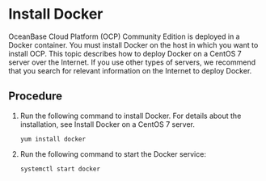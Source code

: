 Install Docker 
===================================

OceanBase Cloud Platform (OCP) Community Edition is deployed in a Docker container. You must install Docker on the host in which you want to install OCP. This topic describes how to deploy Docker on a CentOS 7 server over the Internet. If you use other types of servers, we recommend that you search for relevant information on the Internet to deploy Docker. 

Procedure 
------------------------------

1. Run the following command to install Docker. For details about the installation, see Install Docker on a CentOS 7 server. 

   ```unknow
   yum install docker
   ```

   

2. Run the following command to start the Docker service: 

   ```unknow
   systemctl start docker
   ```

   



